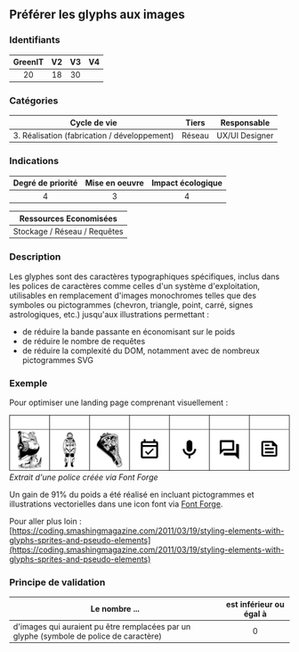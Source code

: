 ## Préférer les glyphs aux images

### Identifiants

| GreenIT |  V2  |  V3  |  V4  |
|:-------:|:----:|:----:|:----:|
|  20    |  18 | 30  |      |

### Catégories

| Cycle de vie |  Tiers  |  Responsable  |
|:---------:|:----:|:----:|
| 3. Réalisation (fabrication / développement) | Réseau | UX/UI Designer |

### Indications

| Degré de priorité |      Mise en oeuvre       |  Impact écologique    |
|:-------------------:|:-------------------------:|:---------------------:|
| 4 | 3 | 4 |

|Ressources Economisées                                      |
|:----------------------------------------------------------:|
| Stockage / Réseau / Requêtes  |

### Description

 Les glyphes sont des caractères typographiques spécifiques, inclus dans les polices de caractères comme celles d'un système d'exploitation, utilisables en remplacement d'images monochromes telles que des symboles ou pictogrammes (chevron, triangle, point, carré, signes astrologiques, etc.) jusqu'aux illustrations permettant :
- de réduire la bande passante en économisant sur le poids
- de réduire le nombre de requêtes
- de réduire la complexité du DOM, notamment avec de nombreux pictogrammes SVG

### Exemple

Pour optimiser une landing page comprenant visuellement :

![Exemple de police créée via Font Forge pour illustrer une landing page](https://github.com/florinesueur/images/blob/main/vue-font-forge.svg)
*Extrait d'une police créée via Font Forge*

Un gain de 91% du poids a été réalisé en incluant pictogrammes et illustrations vectorielles dans une icon font via [Font Forge](https://fontforge.org/en-US/).

Pour aller plus loin : [https://coding.smashingmagazine.com/2011/03/19/styling-elements-with-glyphs-sprites-and-pseudo-elements](https://coding.smashingmagazine.com/2011/03/19/styling-elements-with-glyphs-sprites-and-pseudo-elements)

### Principe de validation

| Le nombre ...     | est inférieur ou égal à   |  
|-------------------|:-------------------------:|
| d'images qui auraient pu être remplacées par un glyphe (symbole de police de caractère)  | 0  |
